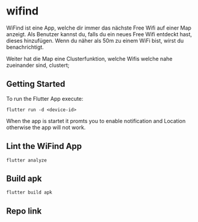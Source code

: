 # wifind

WiFind ist eine App, welche dir immer das nächste Free Wifi auf einer Map anzeigt. Als
Benutzer kannst du, falls du ein neues Free Wifi entdeckt hast, dieses hinzufügen. Wenn du
näher als 50m zu einem WiFi bist, wirst du benachrichtigt.

Weiter hat die Map eine Clusterfunktion, welche Wifis welche nahe zueinander sind, clustert;

## Getting Started

To run the Flutter App execute:

```
flutter run -d <device-id>
```

When the app is startet it promts you to enable notification and Location otherwise the app will not work.

## Lint the WiFind App

````
flutter analyze
````

## Build apk

````
flutter build apk  
````

## Repo link

